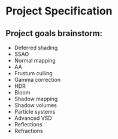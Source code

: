 # Project Specification


## Project goals brainstorm:

* Deferred shading
* SSAO
* Normal mapping
* AA
* Frustum culling
* Gamma correction
* HDR
* Bloom
* Shadow mapping
* Shadow volumes
* Particle systems
* Advanced VSD
* Reflections
* Refractions